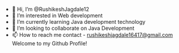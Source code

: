 - 👋 Hi, I’m @RushikeshJagdale12
- 👀 I’m interested in Web development
- 🌱 I’m currently learning Java development technology
- 💞️ I’m looking to collaborate on Java Development 
- 📫 How to reach me contact - rushikeshjagdale16417@gmail.com
 Welcome to my Github Profile!
